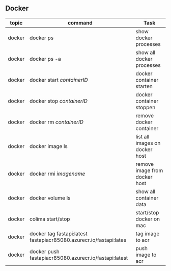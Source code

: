 ## Docker

| topic | command                    | Task                           |
| --- | -------------------------- | ------------------------------ |
| docker | docker ps                  | show docker processes          |
| docker | docker ps -a               | show all docker processes      |
| docker | docker start _containerID_ | docker container starten       |
| docker | docker stop _containerID_  | docker container stoppen       |
| docker | docker rm _containerID_    | remove docker container        |
| docker | docker image ls            | list all images on docker host |
| docker | docker rmi _imagename_     | remove image from docker host  |
| docker | docker volume ls           | show all container data        |
| docker | colima start/stop          | start/stop docker on mac       |
| docker | docker tag fastapi:latest fastapiacr85080.azurecr.io/fastapi:lates | tag image to acr |
| docker | docker push fastapiacr85080.azurecr.io/fastapi:latest | push image to acr |
